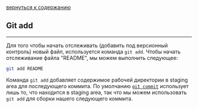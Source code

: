 [вернуться к содержанию](/readme.md)

## Git add
---

Для того чтобы начать отслеживать (добавить под версионный контроль) новый файл, используется команда `git add`. Чтобы начать отслеживание файла "README", мы можем выполнить следующее:

```bash =
git add README
```

Команда `git add` добавляет содержимое рабочей директории в staging area для последующего коммита. По умолчанию [`git commit`](./git%20commit.md) использует лишь то, что находится в staging area, так что мы можем использовать `git add` для сборки нашего следующего коммита.

